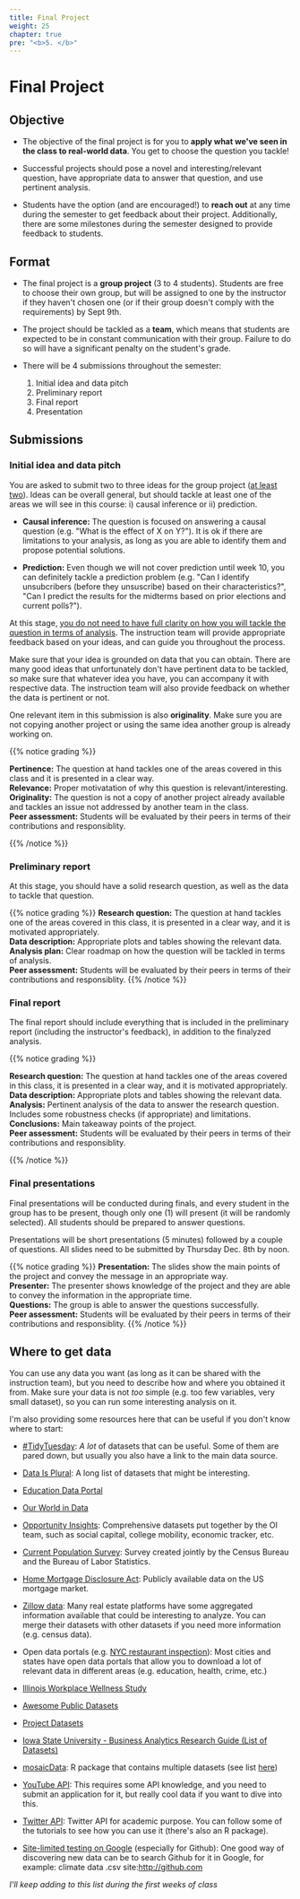 ```yaml
---
title: Final Project
weight: 25
chapter: true
pre: "<b>5. </b>"
---
```


# Final Project

## Objective

- The objective of the final project is for you to **apply what we've seen in the class to real-world data**. You get to choose the question you tackle!

- Successful projects should pose a novel and interesting/relevant question, have appropriate data to answer that question, and use pertinent analysis.

- Students have the option (and are encouraged!) to **reach out** at any time during the semester to get feedback about their project. Additionally, there are some milestones during the semester designed to provide feedback to students.

## Format

- The final project is a **group project** (3 to 4 students). Students are free to choose their own group, but will be assigned to one by the instructor if they haven't chosen one (or if their group doesn't comply with the requirements) by Sept 9th.

- The project should be tackled as a **team**, which means that students are expected to be in constant communication with their group. Failure to do so will have a significant penalty on the student's grade.

- There will be 4 submissions throughout the semester:

	1. Initial idea and data pitch
	2. Preliminary report
	3. Final report
	4. Presentation

## Submissions

### Initial idea and data pitch

You are asked to submit two to three ideas for the group project (<u>at least two</u>). Ideas can be overall general, but should tackle at least one of the areas we will see in this course: i) causal inference or ii) prediction.

- **Causal inference:** The question is focused on answering a causal question (e.g. "What is the effect of X on Y?"). It is ok if there are limitations to your analysis, as long as you are able to identify them and propose potential solutions.

- **Prediction:** Even though we will not cover prediction until week 10, you can definitely tackle a prediction problem (e.g. "Can I identify unsubcribers (before they unsuscribe) based on their characteristics?", "Can I predict the results for the midterms based on prior elections and current polls?").

At this stage, <u>you do not need to have full clarity on how you will tackle the question in terms of analysis</u>. The instruction team will provide appropriate feedback based on your ideas, and can guide you throughout the process. 

Make sure that your idea is grounded on data that you can obtain. There are many good ideas that unfortunately don't have pertinent data to be tackled, so make sure that whatever idea you have, you can accompany it with respective data. The instruction team will also provide feedback on whether the data is pertinent or not.

One relevant item in this submission is also **originality**. Make sure you are not copying another project or using the same idea another group is already working on. 

{{% notice grading %}}

**Pertinence:** The question at hand tackles one of the areas covered in this class and it is presented in a clear way.<br>
**Relevance:** Proper motivatation of why this question is relevant/interesting.<br>
**Originality:** The question is not a copy of another project already available and tackles an issue not addressed by another team in the class.<br>
**Peer assessment:** Students will be evaluated by their peers in terms of their contributions and responsiblity.

{{% /notice %}}

### Preliminary report

At this stage, you should have a solid research question, as well as the data to tackle that question.

{{% notice grading %}}
**Research question:** The question at hand tackles one of the areas covered in this class, it is presented in a clear way, and it is motivated appropriately.<br>
**Data description:** Appropriate plots and tables showing the relevant data.<br>
**Analysis plan:** Clear roadmap on how the question will be tackled in terms of analysis.<br>
**Peer assessment:** Students will be evaluated by their peers in terms of their contributions and responsiblity.
{{% /notice %}}

### Final report

The final report should include everything that is included in the preliminary report (including the instructor's feedback), in addition to the finalyzed analysis.

{{% notice grading %}}

**Research question:** The question at hand tackles one of the areas covered in this class, it is presented in a clear way, and it is motivated appropriately.<br>
**Data description:** Appropriate plots and tables showing the relevant data.<br>
**Analysis:** Pertinent analysis of the data to answer the research question. Includes some robustness checks (if appropriate) and limitations.<br>
**Conclusions:** Main takeaway points of the project.<br>
**Peer assessment:** Students will be evaluated by their peers in terms of their contributions and responsiblity.

{{% /notice %}}

### Final presentations

Final presentations will be conducted during finals, and every student in the group has to be present, though only one (1) will present (it will be randomly selected). All students should be prepared to answer questions.

Presentations will be short presentations (5 minutes) followed by a couple of questions. All slides need to be submitted by Thursday Dec. 8th by noon.

{{% notice grading %}}
**Presentation:** The slides show the main points of the project and convey the message in an appropriate way.<br>
**Presenter:** The presenter shows knowledge of the project and they are able to convey the information in the appropriate time.<br>
**Questions:** The group is able to answer the questions successfully.<br>
**Peer assessment:** Students will be evaluated by their peers in terms of their contributions and responsiblity.
{{% /notice %}}


## Where to get data

You can use any data you want (as long as it can be shared with the instruction team), but you need to describe how and where you obtained it from. Make sure your data is not *too* simple (e.g. too few variables, very small dataset), so you can run some interesting analysis on it. 

I'm also providing some resources here that can be useful if you don't know where to start:

- [#TidyTuesday](https://github.com/rfordatascience/tidytuesday): *A lot* of datasets that can be useful. Some of them are pared down, but usually you also have a link to the main data source.

- [Data Is Plural](https://docs.google.com/spreadsheets/d/1wZhPLMCHKJvwOkP4juclhjFgqIY8fQFMemwKL2c64vk/edit#gid=0): A long list of datasets that might be interesting.

- [Education Data Portal](https://educationdata.urban.org/documentation/schools.html)

- [Our World in Data](https://ourworldindata.org/)

- [Opportunity Insights](https://opportunityinsights.org/): Comprehensive datasets put together by the OI team, such as social capital, college mobility, economic tracker, etc.

- [Current Population Survey](https://www.census.gov/programs-surveys/cps/data.html): Survey created jointly by the Census Bureau and the Bureau of Labor Statistics.

- [Home Mortgage Disclosure Act](https://www.consumerfinance.gov/data-research/hmda/): Publicly available data on the US mortgage market.

- [Zillow data](https://www.zillow.com/research/data/): Many real estate platforms have some aggregated information available that could be interesting to analyze. You can merge their datasets with other datasets if you need more information (e.g. census data).

- Open data portals (e.g. [NYC restaurant inspection](https://data.cityofnewyork.us/Health/DOHMH-New-York-City-Restaurant-Inspection-Results/43nn-pn8j)): Most cities and states have open data portals that allow you to download a lot of relevant data in different areas (e.g. education, health, crime, etc.)

- [Illinois Workplace Wellness Study](https://github.com/reifjulian/illinois-wellness-data)

- [Awesome Public Datasets](https://github.com/awesomedata/awesome-public-datasets)

- [Project Datasets](https://perso.telecom-paristech.fr/eagan/class/igr204/datasets)

- [Iowa State University - Business Analytics Research Guide (List of Datasets)](https://instr.iastate.libguides.com/BAMS/Data)

- [mosaicData](https://github.com/ProjectMOSAIC/mosaicData): R package that contains multiple datasets (see list [here](https://cran.r-project.org/web/packages/mosaicData/mosaicData.pdf))

- [YouTube API](https://support.google.com/youtube/contact/yt_researcher_certification?hl=en): This requires some API knowledge, and you need to submit an application for it, but really cool data if you want to dive into this.

- [Twitter API](https://developer.twitter.com/en/products/twitter-api/academic-research): Twitter API for academic purpose. You can follow some of the tutorials to see how you can use it (there's also an R package).

- [Site-limited testing on Google](https://www.google.com/search?q=business+data+.csv+site%3Ahttp%3A%2F%2Fgithub.com&rlz=1C1GCEB_enUS917US917&sxsrf=ALiCzsYzFavSt3g_Dfrt1LySa9b4Y_UNgQ%3A1660763797780&ei=lT79YsibL9SlqtsPuv6E0As&ved=0ahUKEwiIuuOhy875AhXUkmoFHTo_AboQ4dUDCA4&uact=5&oq=business+data+.csv+site%3Ahttp%3A%2F%2Fgithub.com&gs_lcp=Cgdnd3Mtd2l6EANKBAhBGABKBAhGGABQAFjjJWCXJ2gEcAF4AIABeYgB8gaSAQQxMS4xmAEAoAECoAEBwAEB&sclient=gws-wiz) (especially for Github): One good way of discovering new data can be to search Github for it in Google, for example: climate data .csv site:http://github.com


*I'll keep adding to this list during the first weeks of class*